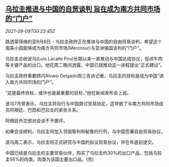 <!--1631147462000-->
[乌拉圭推进与中国的自贸谈判 旨在成为南方共同市场的“门户”](https://cn.reuters.com/article/uruguay-china-trade-talk-0909-idCNKBS2G500Z)
------

<div><i>2021-09-09T00:23:45Z</i></div><p>路透蒙得维的亚9月8日 - 乌拉圭政府正在推进与中国的自由贸易谈判，希望这个南美小国能够成为南方共同市场(Mercosur)与亚洲强国谈判的“门户”。</p><p>乌拉圭总统波乌(Luis Lacalle Pou)长期以来一直推动与中国达成协议，促进牛肉等关键产品的出口。他在周二晚间透露，中国已就推动这一进程提出“正式建议”。</p><p>乌拉圭政府重要顾问Alvaro Delgado周三告诉记者，乌拉圭的目标是成为中国“进入南方共同市场的门户”。</p><p>“这是最终目标，或许也是最重要的目标，”他在新闻发布会上说。</p><p>波乌7月曾表示，乌拉圭将自行与中国商讨贸易协定，这导致了与南方共同市场成员阿根廷、巴西和巴拉圭的紧张关系。</p><p>阿根廷外交部对会谈不予置评。</p><p>如果会谈顺利，乌拉圭将加入邻国智利和秘鲁的行列，与中国签署自由贸易协议。</p><p>波乌周二表示，乌拉圭将正式研究与中国的拟议贸易协议，并在年底前提交。</p><p>中国已经是乌拉圭的主要贸易伙伴，购买了乌拉圭约30%的出口产品，包括乌拉圭56%的肉类。肉类为该国主要出口品。(完)</p>
